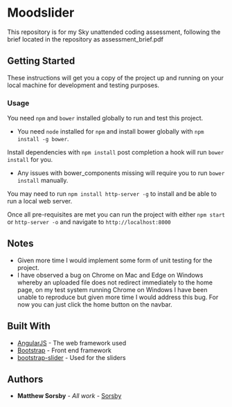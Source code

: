 # Moodslider

This repository is for my Sky unattended coding assessment, following the brief located in the repository as assessment_brief.pdf

## Getting Started

These instructions will get you a copy of the project up and running on your local machine for development and testing purposes.

### Usage

You need ```npm``` and ```bower``` installed globally to run and test this project.

- You need ```node``` installed for ```npm``` and install bower globally with ```npm install -g bower```.

Install dependencies with ```npm install``` post completion a hook will run ```bower install``` for you.

- Any issues with bower_components missing will require you to run ```bower install``` manually.

You may need to run ```npm install http-server -g``` to install and be able to run a local web server.

Once all pre-requisites are met you can run the project with either ```npm start``` or ```http-server -o``` and navigate to ```http://localhost:8000```

## Notes

- Given more time I would implement some form of unit testing for the project.
- I have observed a bug on Chrome on Mac and Edge on Windows whereby an uploaded file does not redirect immediately to the home page, on my test system running Chrome on Windows I have been unable to reproduce but given more time I would address this bug. For now you can just click the home button on the navbar.

## Built With

* [AngularJS](https://angularjs.org/) - The web framework used
* [Bootstrap](https://getbootstrap.com/) - Front end framework
* [bootstrap-slider](https://github.com/seiyria/bootstrap-slider/) - Used for the sliders

## Authors

* **Matthew Sorsby** - *All work* - [Sorsby](https://github.com/Sorsby)
